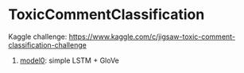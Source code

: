 # ToxicCommentClassification
Kaggle challenge: https://www.kaggle.com/c/jigsaw-toxic-comment-classification-challenge

1. [model0](): simple LSTM + GloVe
